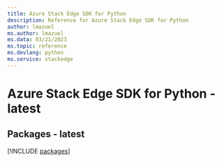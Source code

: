 ```yaml
---
title: Azure Stack Edge SDK for Python
description: Reference for Azure Stack Edge SDK for Python
author: lmazuel
ms.author: lmazuel
ms.data: 03/21/2023
ms.topic: reference
ms.devlang: python
ms.service: stackedge
---
```

# Azure Stack Edge SDK for Python - latest
## Packages - latest
[!INCLUDE [packages](stack-edge-index.md)]